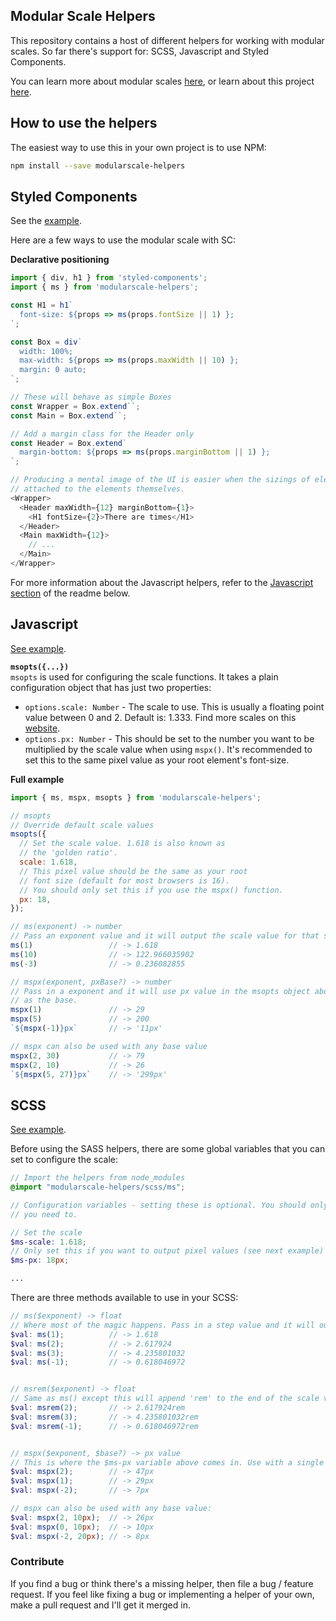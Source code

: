 ## Modular Scale Helpers

This repository contains a host of different helpers for working with modular scales. So far there's support for: SCSS, Javascript and Styled Components.

You can learn more about modular scales [here](http://www.modularscale.com/?20&px&1.125), or learn about this project [here](https://nosaj.io/r/modular-scale).

## How to use the helpers
The easiest way to use this in your own project is to use NPM:

```sh
npm install --save modularscale-helpers
```

<a name="styled-components"></a>
## Styled Components 
See the [example](https://github.com/nosajio/modularscale/tree/master/examples/styled-components/example.js).

Here are a few ways to use the modular scale with SC:

**Declarative positioning**
```js
import { div, h1 } from 'styled-components';
import { ms } from 'modularscale-helpers';

const H1 = h1`
  font-size: ${props => ms(props.fontSize || 1) };
`;

const Box = div`
  width: 100%;
  max-width: ${props => ms(props.maxWidth || 10) };
  margin: 0 auto;
`;

// These will behave as simple Boxes
const Wrapper = Box.extend``;
const Main = Box.extend``;

// Add a margin class for the Header only
const Header = Box.extend` 
  margin-bottom: ${props => ms(props.marginBottom || 1) }; 
`;

// Producing a mental image of the UI is easier when the sizings of elements are 
// attached to the elements themselves.
<Wrapper>
  <Header maxWidth={12} marginBottom={1}>
    <H1 fontSize={2}>There are times</H1>
  </Header>
  <Main maxWidth={12}>
    // ...
  </Main>
</Wrapper>
```

For more information about the Javascript helpers, refer to the [Javascript section](#javascript) of the readme below.

<a name="javascript"></a>
## Javascript 
[See example](https://github.com/nosajio/modularscale/tree/master/examples/js/example.js).

**`msopts({...})`**  
`msopts` is used for configuring the scale functions. It takes a plain configuration object that has just two properties:

- `options.scale: Number` - The scale to use. This is usually a floating point value between 0 and 2. Default is: 1.333. Find more scales on this [website](http://www.modularscale.com/?20&px&1.125).
- `options.px: Number` - This should be set to the number you want to be multiplied by the scale value when using `mspx()`. It's recommended to set this to the same pixel value as your root element's font-size.

**Full example**
```js
import { ms, mspx, msopts } from 'modularscale-helpers';

// msopts
// Override default scale values
msopts({
  // Set the scale value. 1.618 is also known as 
  // the 'golden ratio'.
  scale: 1.618,
  // This pixel value should be the same as your root 
  // font size (default for most browsers is 16).
  // You should only set this if you use the mspx() function.
  px: 18,
});

// ms(exponent) -> number
// Pass an exponent value and it will output the scale value for that step.
ms(1)                 // -> 1.618
ms(10)                // -> 122.966035902
ms(-3)                // -> 0.236082855

// mspx(exponent, pxBase?) -> number
// Pass in a exponent and it will use px value in the msopts object above 
// as the base.
mspx(1)               // -> 29 
mspx(5)               // -> 200
`${mspx(-1)}px`       // -> '11px'

// mspx can also be used with any base value
mspx(2, 30)           // -> 79
mspx(2, 10)           // -> 26
`${mspx(5, 27)}px`    // -> '299px'
```


<a name="scss"></a>
## SCSS 
[See example](https://github.com/nosajio/modularscale/tree/master/examples/scss/example.scss).

Before using the SASS helpers, there are some global variables that you can set to configure the scale:
```scss
// Import the helpers from node_modules
@import "modularscale-helpers/scss/ms";

// Configuration variables - setting these is optional. You should only set them if
// you need to.

// Set the scale
$ms-scale: 1.618;
// Only set this if you want to output pixel values (see next example)
$ms-px: 18px;

...
```

There are three methods available to use in your SCSS:

```scss
// ms($exponent) -> float
// Where most of the magic happens. Pass in a step value and it will output the scale value. 
$val: ms(1);          // -> 1.618
$val: ms(2);          // -> 2.617924
$val: ms(3);          // -> 4.235801032
$val: ms(-1);         // -> 0.618046972


// msrem($exponent) -> float
// Same as ms() except this will append 'rem' to the end of the scale value, making it easier to use without string concatenation.
$val: msrem(2);       // -> 2.617924rem
$val: msrem(3);       // -> 4.235801032rem
$val: msrem(-1);      // -> 0.618046972rem


// mspx($exponent, $base?) -> px value
// This is where the $ms-px variable above comes in. Use with a single argument to output a pixel value that uses the value of $ms-mx as a base.
$val: mspx(2);        // -> 47px
$val: mspx(1);        // -> 29px
$val: mspx(-2);       // -> 7px

// mspx can also be used with any base value:
$val: mspx(2, 10px);  // -> 26px
$val: mspx(0, 10px);  // -> 10px
$val: mspx(-2, 20px); // -> 8px
```

### Contribute
If you find a bug or think there's a missing helper, then file a bug / feature request. If you feel like fixing a bug or implementing a helper of your own, make a pull request and I'll get it merged in.

